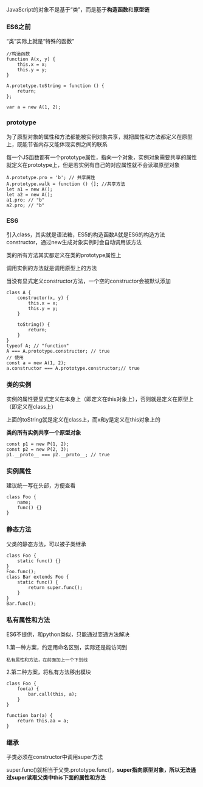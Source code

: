 JavaScript的对象不是基于“类”，而是基于**构造函数**和**原型链**

### ES6之前
“类”实际上就是“特殊的函数”

	//构造函数
	function A(x, y) {
		this.x = x;
		this.y = y;
	}
	
	A.prototype.toString = function () {
		return;
	};
	
	var a = new A(1, 2);
### prototype
为了原型对象的属性和方法都能被实例对象共享，就把属性和方法都定义在原型上，既能节省内存又能体现实例之间的联系

每一个JS函数都有一个prototype属性，指向一个对象，实例对象需要共享的属性就定义在prototype上，但是若实例有自己的对应属性就不会读取原型对象

	A.prototype.pro = 'b'; // 共享属性
	A.prototype.walk = function () {]; //共享方法
	let a1 = new A();
	let a2 = new A();
	a1.pro; // "b"
	a2.pro; // "b"

### ES6
引入class，其实就是语法糖，ES5的构造函数A就是ES6的构造方法constructor，通过new生成对象实例时会自动调用该方法

类的所有方法其实都定义在类的prototype属性上

调用实例的方法就是调用原型上的方法

当没有显式定义constructor方法，一个空的constructor会被默认添加

	class A {
		constructor(x, y) {
			this.x = x;
			this.y = y;
		}
		
		toString() {
			return;
		}
	}
	typeof A; // "function"
	A === A.prototype.constructor; // true
	// 使用
	const a = new A(1, 2);
	a.constructor === A.prototype.constructor;// true
### 类的实例
实例的属性要显式定义在本身上（即定义在this对象上），否则就是定义在原型上（即定义在class上）

上面的toString就是定义在class上，而x和y是定义在this对象上的

**类的所有实例共享一个原型对象**

	const p1 = new P(1, 2);
	const p2 = new P(2, 3);
	p1.__proto__ === p2.__proto__; // true
### 实例属性
建议统一写在头部，方便查看

	class Foo {
		name;
		func() {}
	}
### 静态方法
父类的静态方法，可以被子类继承

	class Foo {
		static func() {}
	}
	Foo.func();
	class Bar extends Foo {
		static func() {
			return super.func();
		}
	}
	Bar.func();
### 私有属性和方法
ES6不提供，和python类似，只能通过变通方法解决

1.第一种方案，约定用命名区别，实际还是能访问到

	私有属性和方法，在前面加上一个下划线
2.第二种方案，将私有方法移出模块

	class Foo {
		foo(a) {
			bar.call(this, a);
		}
	}

	function bar(a) {
		return this.aa = a;
	}
### 继承
子类必须在constructor中调用super方法

super.func()就相当于父类.prototype.func()，**super指向原型对象，所以无法通过super读取父类中this下面的属性和方法**
	